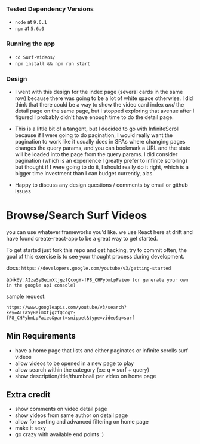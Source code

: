 ### Tested Dependency Versions
* `node` at `9.6.1`
* `npm` at `5.6.0`

### Running the app
* `cd Surf-Videos/`
* `npm install && npm run start`

### Design
* I went with this design for the index page (several cards in the same row) because there
was going to be a lot of white space otherwise. I did think that there could be a way to show the
video card index *and* the detail page on the same page, but I stopped exploring that avenue after
I figured I probably didn't have enough time to do the detail page.

* This is a little bit of a tangent, but I decided to go with InfiniteScroll because if I were going to
do pagination, I would really want the pagination to work like it usually does in SPAs where changing pages
changes the query params, and you can bookmark a URL and the state will be loaded into the page from the query params.
I did consider pagination (which is an experience I greatly prefer to infinite scrolling) but thought if I were going
to do it, I should really do it right, which is a bigger time investment than I can budget currently, alas.

* Happy to discuss any design questions / comments by email or github issues

# Browse/Search Surf Videos

you can use whatever frameworks you’d like. we use React here at drift and have found create-react-app to be a great way to get started. 

To get started just fork this repo and get hacking, try to commit often, the goal of this exercise is to see your thought process during development.

docs: ```https://developers.google.com/youtube/v3/getting-started```

apikey: ```AIzaSyBeimXtjgzfQcogY-fP8_CHPybmLpFaieo (or generate your own in the google api console)```

sample request:
```
https://www.googleapis.com/youtube/v3/search?key=AIzaSyBeimXtjgzfQcogY-fP8_CHPybmLpFaieo&part=snippet&type=video&q=surf 
```

## Min Requirements
  - have a home page that lists and either paginates or infinite scrolls surf videos
  - allow videos to be opened in a new page to play
  - allow search within the category (ex: q = surf + query)
  - show description/title/thumbnail per video on home page

## Extra credit
  - show comments on video detail page
  - show videos from same author on detail page
  - allow for sorting and advanced filtering on home page
  - make it sexy
  - go crazy with available end points :)
  
